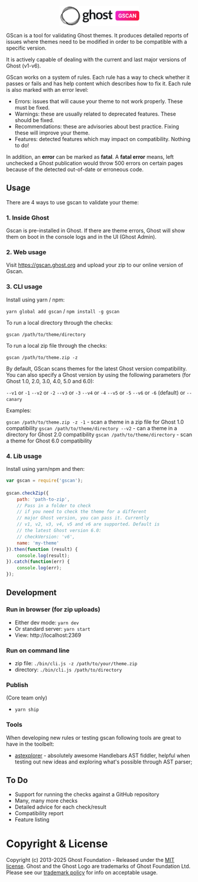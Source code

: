 <p align="center">
  <a href="https://gscan.ghost.org/">
    <img src="https://raw.githubusercontent.com/TryGhost/gscan/main/app/public/logo-gscan-black.png" width="216px" alt="Ghost" />
  </a>
</p>

GScan is a tool for validating Ghost themes. It produces detailed reports of issues where themes need to be modified in order to be compatible with a specific version.

It is actively capable of dealing with the current and last major versions of Ghost (v1-v6).

GScan works on a system of rules. Each rule has a way to check whether it passes or fails and has help content which describes how to fix it. Each rule is also marked with an error level:

- Errors: issues that will cause your theme to not work properly. These must be fixed.
- Warnings: these are usually related to deprecated features. These should be fixed.
- Recommendations: these are advisories about best practice. Fixing these will improve your theme.
- Features: detected features which may impact on compatibility. Nothing to do!

In addition, an **error** can be marked as **fatal**. A **fatal error** means, left unchecked a Ghost publication would throw 500 errors on certain pages because of the detected out-of-date or erroneous code.

## Usage

There are 4 ways to use gscan to validate your theme:

### 1. Inside Ghost

Gscan is pre-installed in Ghost. If there are theme errors, Ghost will show them on boot in the console logs and in the UI (Ghost Admin).

### 2. Web usage

Visit https://gscan.ghost.org and upload your zip to our online version of Gscan.

### 3. CLI usage

Install using yarn / npm:

`yarn global add gscan` /  `npm install -g gscan`

To run a local directory through the checks:

`gscan /path/to/theme/directory`

To run a local zip file through the checks:

`gscan /path/to/theme.zip -z`

By default, GScan scans themes for the latest Ghost version compatibility. You can also specify a Ghost version by using the following parameters (for Ghost 1.0, 2.0, 3.0, 4.0, 5.0 and 6.0):

`--v1` or `-1`
`--v2` or `-2`
`--v3` or `-3`
`--v4` or `-4`
`--v5` or `-5`
`--v6` or `-6` (default) or `--canary`

Examples:

`gscan /path/to/theme.zip -z -1` - scan a theme in a zip file for Ghost 1.0 compatibility
`gscan /path/to/theme/directory --v2` - can a theme in a directory for Ghost 2.0 compatibility
`gscan /path/to/theme/directory` - scan a theme for Ghost 6.0 compatibility

### 4. Lib usage

Install using yarn/npm and then:

```js
var gscan = require('gscan');

gscan.checkZip({
    path: 'path-to-zip',
    // Pass in a folder to check
    // if you need to check the theme for a different
    // major Ghost version, you can pass it. Currently
    // v1, v2, v3, v4, v5 and v6 are supported. Default is
    // the latest Ghost version 6.0:
    // checkVersion: 'v6',
    name: 'my-theme'
}).then(function (result) {
    console.log(result);
}).catch(function(err) {
    console.log(err);
});
```

## Development

### Run in browser (for zip uploads)

- Either dev mode: `yarn dev`
- Or standard server: `yarn start`
- View: http://localhost:2369

### Run on command line

- zip file: `./bin/cli.js -z /path/to/your/theme.zip`
- directory: `./bin/cli.js /path/to/directory`

### Publish

(Core team only)

- `yarn ship`

### Tools
When developing new rules or testing gscan following tools are great to have in the toolbelt:
- [astexplorer](https://astexplorer.net) - absolutely awesome Handlebars AST fiddler, helpful when testing out new ideas and exploring what's possible through AST parser;

## To Do

- Support for running the checks against a GitHub repository
- Many, many more checks
- Detailed advice for each check/result
- Compatibility report
- Feature listing

# Copyright & License

Copyright (c) 2013-2025 Ghost Foundation - Released under the [MIT license](LICENSE). Ghost and the Ghost Logo are trademarks of Ghost Foundation Ltd. Please see our [trademark policy](https://ghost.org/trademark/) for info on acceptable usage.
